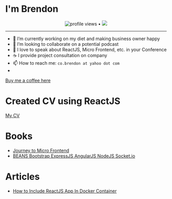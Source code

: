 # I'm Brendon
<p align="center">
  <img src="https://gpvc.arturio.dev/brendonco" alt="profile views"> •  
  <a href="https://twitter.com/intent/follow?screen_name=brendonco2000&tw_p=followbutton"><img src="https://img.shields.io/twitter/follow/brendonco2000?label=%40brendonco2000&style=social"></a>
</p>

---
- 🔭 I’m currently working on my diet and making business owner happy
- 👯 I’m looking to collaborate on a potential podcast
- 👯 I love to speak about ReactJS, Micro Frontend, etc. in your Conference
- ☕ I provide project consultation on company 
- 📫 How to reach me: `co.brendon at yahoo dot com`
- <a href="https://buymeacoffee.com/brendonco" target="_blank">
Buy me a coffee here
</a>

  

# Created CV using ReactJS
<a href="https://brendonco-github-io.vercel.app/" target="_blank">My CV</a>

# Books
- <a href="https://leanpub.com/journeytomfe" target="_blank">Journey to Micro Frontend</a></li>
- <a href="https://www.amazon.com/BEANS-Bootstrap-ExpressJS-Socket-IO-How-JavaScript/dp/1502541149" target="_blank">BEANS Bootstrap ExpressJS AngularJS NodeJS Socket.io</a>

# Articles
- <a href="https://medium.com/@marvels0098/how-to-include-reactjs-app-in-docker-container-2e73068ce2d5" target="_blank">How to Include ReactJS App In Docker Container
